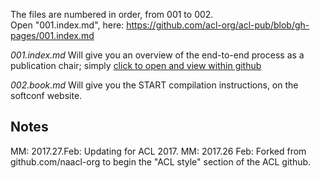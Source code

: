   
The files are numbered in order, from 001 to 002.  
Open "001.index.md", here: https://github.com/acl-org/acl-pub/blob/gh-pages/001.index.md

*001.index.md* Will give you an overview of the end-to-end process as a publication chair; simply [click to open and view within github](https://github.com/acl-org/acl-pub/blob/gh-pages/001.index.md)

*002.book.md* Will give you the START compilation instructions, on the softconf website.

Notes
-----
MM: 2017.27.Feb: Updating for ACL 2017.
MM: 2017.26 Feb: Forked from github.com/naacl-org to begin the "ACL style" section of the ACL github.
